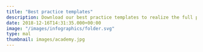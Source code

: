 ```yaml
---
title: "Best practice templates"
description: Download our best practice templates to realize the full potential within strategic procurement
date: 2018-12-16T14:31:35.000+00:00
image: "/images/infographics/folder.svg"
type: mal
thumbnail: images/academy.jpg
---
```

